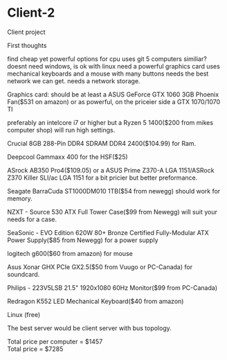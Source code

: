 # Client-2
Client project


First thoughts


find cheap yet powerful options for cpu
uses git
5 computers similiar?
doesnt need windows, is ok with linux
need a powerful graphics card
uses mechanical keyboards and a mouse with many buttons
needs the best network we can get.
needs a network storage.


Graphics card: should be at least a ASUS GeForce GTX 1060 3GB Phoenix Fan($531 on amazon) or as powerful,
on the priceier side a GTX 1070/1070 TI

preferably an intelcore i7 or higher
but a Ryzen 5 1400($200 from mikes computer shop) will run high settings.

Crucial 8GB 288-Pin DDR4 SDRAM DDR4 2400($104.99) for Ram.

Deepcool Gammaxx 400 for the HSF($25)

ASrock AB350 Pro4($109.05) or a ASUS Prime Z370-A LGA 1151/ASRock Z370 Killer SLI/ac LGA 1151
for a bit pricier but better preformance.

Seagate BarraCuda ST1000DM010 1TB($54 from newegg)  should work for memory.

NZXT - Source 530 ATX Full Tower Case($99 from Newegg) will suit your needs for a case.

SeaSonic - EVO Edition 620W 80+ Bronze Certified Fully-Modular ATX Power Supply($85 from Newegg) for a power supply 

 logitech g600($60 from amazon) for mouse
 
 Asus Xonar GHX PCIe GX2.5($50 from Vuugo or PC-Canada) for soundcard.
 
 Philips - 223V5LSB 21.5" 1920x1080 60Hz Monitor($99 from PC-Canada)
 
 Redragon K552 LED Mechanical Keyboard($40 from amazon)
 
 Linux (free)
 
 The best server would be client server with bus topology.
 
Total price per computer = $1457<br>
Total price = $7285
